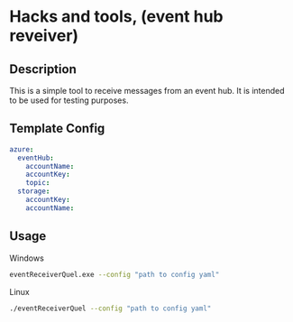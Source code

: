 # Hacks and tools, (event hub reveiver)

## Description

This is a simple tool to receive messages from an event hub. It is intended to be used for testing purposes.


## Template Config

```yaml
azure:
  eventHub:
    accountName:
    accountKey:
    topic:
  storage:
    accountKey:
    accountName:
```

## Usage

Windows

```bash
eventReceiverQuel.exe --config "path to config yaml"
```

Linux

```bash
./eventReceiverQuel --config "path to config yaml"
```
